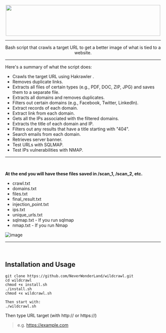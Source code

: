 <p align="center">
   <img width="500" height="100" src="https://user-images.githubusercontent.com/64184513/226793206-8a6e3449-d3da-4520-8561-923479048555.png"
</p>
<hr>

<p align="center">
Bash script that crawls a target URL to get a better image of what is tied to a website.
</p>
<hr>

Here's a summary of what the script does:

- Crawls the target URL using Hakrawler .
- Removes duplicate links.
- Extracts all files of certain types (e.g., PDF, DOC, ZIP, JPG) and saves them to a separate file.
- Extracts all domains and removes duplicates.
- Filters out certain domains (e.g., Facebook, Twitter, LinkedIn).
- Extract records of each domain.
- Extract link from each domain.
- Gets all the IPs associated with the filtered domains.
- Extracts the title of each domain and IP.
- Filters out any results that have a title starting with "404".
- Search emails from each domain.
- Retrieves server banner.
- Test URLs with SQLMAP.
- Test IPs vulnerabilities with NMAP.

<hr><br>

**At the end you will have these files saved in /scan_1, /scan_2, etc.**

- crawl.txt  
- domains.txt  
- files.txt  
- final_result.txt  
- injection_point.txt  
- ips.txt  
- unique_urls.txt
- sqlmap.txt - If you run sqlmap
- nmap.txt - If you run Nmap

![image](https://user-images.githubusercontent.com/64184513/228380278-6bb75044-03e6-4172-b998-f404ae46f22e.png)

<hr><br>

## Installation and Usage
```
git clone https://github.com/NeverWonderLand/wildcrawl.git
cd wildcrawl
chmod +x install.sh
./install.sh
chmod +x wildcrawl.sh

Then start with:
./wildcrawl.sh
```

Then type URL target (with http:// or https://)
> e.g. https://example.com
